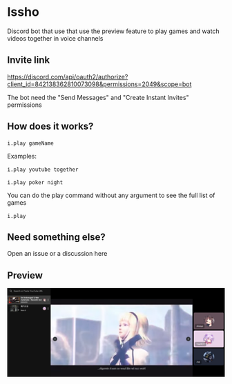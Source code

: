 # Issho
Discord bot that use that use the preview feature to play games and watch videos together in voice channels

## Invite link
https://discord.com/api/oauth2/authorize?client_id=842138362810073098&permissions=2049&scope=bot

The bot need the "Send Messages" and "Create Instant Invites" permissions

## How does it works?
```
i.play gameName
```

Examples:
```
i.play youtube together
```
```
i.play poker night
```

You can do the play command without any argument to see the full list of games
```
i.play
```

## Need something else?
Open an issue or a discussion here

## Preview
![Youtube Together](Preview/YouTubeTogether.png)